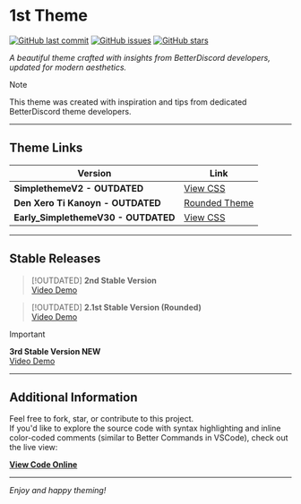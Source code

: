 # 1st Theme

[![GitHub last commit](https://img.shields.io/github/last-commit/thomasthanos/1st-theme?style=flat-square)](https://github.com/thomasthanos/1st-theme/commits/main)
[![GitHub issues](https://img.shields.io/github/issues/thomasthanos/1st-theme?style=flat-square)](https://github.com/thomasthanos/1st-theme/issues)
[![GitHub stars](https://img.shields.io/github/stars/thomasthanos/1st-theme?style=flat-square)](https://github.com/thomasthanos/1st-theme/stargazers)

_A beautiful theme crafted with insights from BetterDiscord developers, updated for modern aesthetics._

> [!NOTE]  
> This theme was created with inspiration and tips from dedicated BetterDiscord theme developers.

---

## Theme Links

<div align="center">

| **Version**              | **Link**                                                                                       |
|--------------------------|------------------------------------------------------------------------------------------------|
| **SimplethemeV2 - OUTDATED**        | [View CSS](https://thomasthanos.github.io/1st-theme/SimplethemeV2.theme.css)                     |
| **Den Xero Ti Kanoyn - OUTDATED**   | [Rounded Theme](https://nikospepponis.github.io/links/den-xero-ti-kanoyn.theme.css)               |
| **Early_SimplethemeV30 - OUTDATED**  | [View CSS](https://thomasthanos.github.io/1st-theme/Early_SimplethemeV3.theme.css)               |

</div>

---

## Stable Releases

> [!OUTDATED]
> **2nd Stable Version**  
> [Video Demo](https://github.com/thomasthanos/1st-theme/assets/116557800/d4e122e7-f3c8-4554-9b30-ff42f772c681)

> [!OUTDATED]
> **2.1st Stable Version (Rounded)**  
> [Video Demo](https://github.com/thomasthanos/1st-theme/assets/116557800/89913b35-a6b8-450e-9372-b06759524dd7)

> [!IMPORTANT]
> **3rd Stable Version NEW**  
> [Video Demo](https://github.com/user-attachments/assets/3412be9e-7bf7-4fe2-b26a-cba148e4a0fd)

---

## Additional Information

Feel free to fork, star, or contribute to this project.  
If you'd like to explore the source code with syntax highlighting and inline color-coded comments (similar to Better Commands in VSCode), check out the live view:

**[View Code Online](https://thomasthanos.github.io/1st-theme/index.html#section-css1)**

---

_Enjoy and happy theming!_
